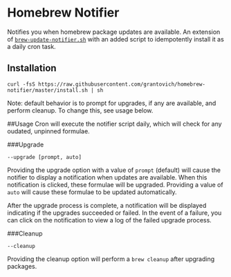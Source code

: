 # Homebrew Notifier

Notifies you when homebrew package updates are available. An extension of
[`brew-update-notifier.sh`](https://gist.github.com/streeter/3254906) with an
added script to idempotently install it as a daily cron task.

## Installation

```
curl -fsS https://raw.githubusercontent.com/grantovich/homebrew-notifier/master/install.sh | sh
```

Note: default behavior is to prompt for upgrades, if any are available, and
perform cleanup. To change this, see usage below.

##Usage
Cron will execute the notifier script daily, which will check for any oudated,
unpinned formulae.

###Upgrade
```
--upgrade [prompt, auto]
```
Providing the upgrade option with a value of `prompt` (default) will cause the
notifier to display a notification when updates are available. When this
notification is clicked, these formulae will be upgraded. Providing a value of
`auto` will cause these formulae to be updated automatically.

After the upgrade process is complete, a notification will be displayed
indicating if the upgrades succeeded or failed. In the event of a failure, you
can click on the notification to view a log of the failed upgrade process.

###Cleanup
```
--cleanup
```
Providing the cleanup option will perform a `brew cleanup` after upgrading
packages.
